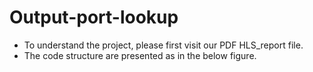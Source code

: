 # Output-port-lookup
- To understand the project, please first visit our PDF HLS_report file.
- The code structure are presented as in the below figure.
